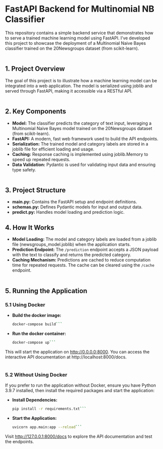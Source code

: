 # FastAPI Backend for Multinomial NB Classifier

This repository contains a simple backend service that demonstrates how to serve a trained machine learning model using FastAPI. I've developed this project to showcase the deployment of a Multinomial Naive Bayes classifier trained on the 20Newsgroups dataset (from scikit-learn).<br/><br/>

## 1. Project Overview

The goal of this project is to illustrate how a machine learning model can be integrated into a web application. The model is serialized using joblib and served through FastAPI, making it accessible via a RESTful API.<br/><br/>

## 2. Key Components

* **Model:** The classifier predicts the category of text input, leveraging a Multinomial Naive Bayes model trained on the 20Newsgroups dataset (from scikit-learn).
* **FastAPI:** A modern, fast web framework used to build the API endpoints.
* **Serialization:** The trained model and category labels are stored in a joblib file for efficient loading and usage.
* **Caching:** Response caching is implemented using joblib.Memory to speed up repeated requests.
* **Data Validation:** Pydantic is used for validating input data and ensuring type safety.<br/><br/>

## 3. Project Structure

* **main.py:** Contains the FastAPI setup and endpoint definitions.
* **schemas.py:** Defines Pydantic models for input and output data.
* **predict.py:** Handles model loading and prediction logic.

## 4. How It Works

* **Model Loading:** The model and category labels are loaded from a joblib file (newsgroups_model.joblib) when the application starts.
* **Prediction Endpoint:** The `/prediction` endpoint accepts a JSON payload with the text to classify and returns the predicted category.
* **Caching Mechanism:** Predictions are cached to reduce computation time for repeated requests. The cache can be cleared using the `/cache` endpoint.<br/><br/>

## 5. Running the Application

### 5.1 Using Docker

* **Build the docker image:**
  
  ```bash
  docker-compose build```

* **Run the docker container:**

  ```bash
  docker-compose up```

This will start the application on http://0.0.0.0:8000. You can access the interactive API documentation at http://localhost:8000/docs.<br/><br/>

### 5.2 Without Using Docker

If you prefer to run the application without Docker, ensure you have Python 3.9.7 installed, then install the required packages and start the application:

* **Install Dependencies:**

  ```bash
  pip install -r requirements.txt```

* **Start the Application:**

  ```bash
  uvicorn app.main:app --reload```

Visit http://127.0.0.1:8000/docs to explore the API documentation and test the endpoints.



